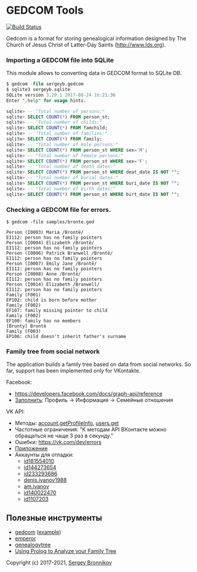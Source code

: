 # GEDCOM Tools

[![Build
Status](https://travis-ci.org/ligurio/gedcom-tools.svg?branch=master)](https://travis-ci.org/ligurio/gedcom-tools)

Gedcom is a format for storing genealogical information designed by The Church
of Jesus Christ of Latter-Day Saints (http://www.lds.org).

### Importing a GEDCOM file into SQLite

This module allows to converting data in GEDCOM format to SQLite DB.

```sql
$ gedcom -file sergeyb.gedcom
$ sqlite3 sergeyb.sqlite
SQLite version 3.20.1 2017-08-24 16:21:36
Enter ".help" for usage hints.

sqlite> -- "Total number of persons:"
sqlite> SELECT COUNT(*) FROM person_st;
sqlite> -- "Total number of childs:"
sqlite> SELECT COUNT(*) FROM famchild;
sqlite> -- "Total number of families:"
sqlite> SELECT COUNT(*) FROM family;
sqlite> -- "Total number of male persons:"
sqlite> SELECT COUNT(*) FROM person_st WHERE sex='M';
sqlite> -- "Total number of female persons:"
sqlite> SELECT COUNT(*) FROM person_st WHERE sex='F';
sqlite> -- "Total number of death dates:"
sqlite> SELECT COUNT(*) FROM person_st WHERE deat_date IS NOT "";
sqlite> -- "Total number of burial dates:"
sqlite> SELECT COUNT(*) FROM person_st WHERE buri_date IS NOT "";
sqlite> -- "Total number of birth dates:"
sqlite> SELECT COUNT(*) FROM person_st WHERE birt_date IS NOT "";
```

### Checking a GEDCOM file for errors.

```
$ gedcom -file samples/bronte.ged

Person (I0003) Maria /Brontë/
EI112: person has no family pointers
Person (I0004) Elizabeth /Brontë/
EI112: person has no family pointers
Person (I0006) Patrick Branwell /Brontë/
EI112: person has no family pointers
Person (I0007) Emily Jane /Brontë/
EI112: person has no family pointers
Person (I0008) Anne /Brontë/
EI112: person has no family pointers
Person (I0014) Elizabeth /Branwell/
EI112: person has no family pointers
Family (F001)
EP102: child is born before mother
Family (F002)
EF107: family missing pointer to child
Family (F002)
EF100: family has no members
[Brunty] Brontë
Family (F003)
EP106: child doesn't inherit father's surname
```

### Family tree from social network

The application builds a family tree based on data from social networks. So far, support has been implemented only for VKontakte.

Facebook:

- https://developers.facebook.com/docs/graph-api/reference
- [Заполнить](https://www.facebook.com/help/1557948767777120): Профиль -> Информация -> Семейные отношения

VK API:

- Методы: [account.getProfileInfo](https://vk.com/dev/account.getProfileInfo), [users.get](https://vk.com/dev/users.get)
- Частотные ограничения: "К методам API ВКонтакте можно обращаться не чаще 3 раз в секунду."
- Ошибки: https://vk.com/dev/errors
- [Приложение](https://vk.com/editapp?id=6130272&section=options)
- Аккаунты для отладки:
  - [id181554010](https://vk.com/id181554010)
  - [id144273654](https://vk.com/id144273654)
  - [id233293686](https://vk.com/id233293686)
  - [denis.ivanov1988](https://vk.com/denis.ivanov1988)
  - [am.ivanov](https://vk.com/am.ivanov)
  - [id140022470](https://vk.com/id140022470)
  - [id1107203](https://vk.com/id1107203)

## Полезные инструменты

- [gedcom](https://github.com/elliotchance/gedcom/) ([example](https://gedcom.app/royals/places.html))
- [emperor](https://github.com/bencrowder/emperor)
- [genealogytree](https://www.ctan.org/pkg/genealogytree)
- [Using Prolog to Analyze your Family Tree](https://gramps-project.org/blog/2015/05/using-prolog-to-analyze-your-family-tree/)

Copyright (c) 2017-2021, [Sergey Bronnikov](https://bronevichok.ru/)
